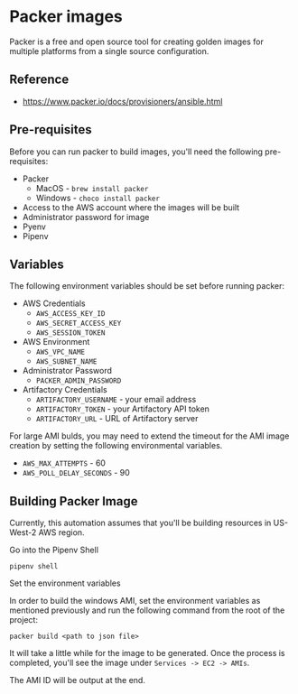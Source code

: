 # Packer images

Packer is a free and open source tool for creating golden images for multiple platforms from a single source configuration.

## Reference

* https://www.packer.io/docs/provisioners/ansible.html

## Pre-requisites

Before you can run packer to build images, you'll need the following pre-requisites:

* Packer
    * MacOS - `brew install packer`
    * Windows - `choco install packer`
* Access to the AWS account where the images will be built
* Administrator password for image
* Pyenv
* Pipenv

## Variables

The following environment variables should be set before running packer:

* AWS Credentials
    * `AWS_ACCESS_KEY_ID`
    * `AWS_SECRET_ACCESS_KEY`
    * `AWS_SESSION_TOKEN`
* AWS Environment
    * `AWS_VPC_NAME`
    * `AWS_SUBNET_NAME`
* Administrator Password
    * `PACKER_ADMIN_PASSWORD`
* Artifactory Credentials
    * `ARTIFACTORY_USERNAME` - your email address
    * `ARTIFACTORY_TOKEN` - your Artifactory API token
    * `ARTIFACTORY_URL` - URL of Artifactory server

For large AMI bulds, you may need to extend the timeout for the AMI image creation by setting the following environmental variables.

* `AWS_MAX_ATTEMPTS` - 60
* `AWS_POLL_DELAY_SECONDS` - 90

## Building Packer Image

Currently, this automation assumes that you'll be building resources in US-West-2 AWS region.

Go into the Pipenv Shell

`pipenv shell`

Set the environment variables

In order to build the windows AMI, set the environment variables as mentioned previously and run the following command from the root of the project:

`packer build <path to json file>`

It will take a little while for the image to be generated. Once the process is completed, you'll see the image under `Services -> EC2 -> AMIs`.

The AMI ID will be output at the end.
